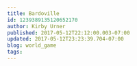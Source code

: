```yaml
---
title: Bardoville
id: 1239389135120652170
author: Kirby Urner
published: 2017-05-12T22:12:00.003-07:00
updated: 2017-05-12T23:23:39.704-07:00
blog: world_game
tags: 
---
```


